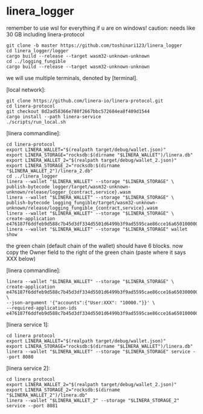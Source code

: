 # linera_logger

remember to use wsl for everything if u are on windows! caution: needs like 30 GB including linera-protocol

```
git clone -b master https://github.com/toshinari123/linera_logger
cd linera_logger/logger
cargo build --release --target wasm32-unknown-unknown
cd ../logging_fungible
cargo build --release --target wasm32-unknown-unknown
```
we will use multiple terminals, denoted by [terminal].

[local network]:
```
git clone https://github.com/linera-io/linera-protocol.git
cd linera-protocol
git checkout 8d2ad58366e780f2667bbc572684ea8f409d1544
cargo install --path linera-service
./scripts/run_local.sh
```
[linera commandline]:
```
cd linera-protocol
export LINERA_WALLET="$(realpath target/debug/wallet.json)"
export LINERA_STORAGE="rocksdb:$(dirname "$LINERA_WALLET")/linera.db"
export LINERA_WALLET_2="$(realpath target/debug/wallet_2.json)"
export LINERA_STORAGE_2="rocksdb:$(dirname "$LINERA_WALLET_2")/linera_2.db"
cd ../linera_logger
linera --wallet "$LINERA_WALLET" --storage "$LINERA_STORAGE" \
publish-bytecode logger/target/wasm32-unknown-unknown/release/logger_{contract,service}.wasm
linera --wallet "$LINERA_WALLET" --storage "$LINERA_STORAGE" \
publish-bytecode logging_fungible/target/wasm32-unknown-unknown/release/logging_fungible_{contract,service}.wasm
linera --wallet "$LINERA_WALLET" --storage "$LINERA_STORAGE" \
create-application e476187f6ddfeb9d588c7b45d3df334d5501d6499b3f9ad5595cae86cce16a65010000000000000001000000
linera --wallet "$LINERA_WALLET" --storage "$LINERA_STORAGE" wallet show
```
the green chain (default chain of the wallet) should have 6 blocks.
now copy the Owner field to the right of the green chain (paste where it says XXX below)

[linera commandline]:
```
linera --wallet "$LINERA_WALLET" --storage "$LINERA_STORAGE" \
create-application e476187f6ddfeb9d588c7b45d3df334d5501d6499b3f9ad5595cae86cce16a65030000000000000000000000 \
--json-argument '{"accounts":{"User:XXX": "10000."}}' \
--required-application-ids e476187f6ddfeb9d588c7b45d3df334d5501d6499b3f9ad5595cae86cce16a65010000000000000001000000e476187f6ddfeb9d588c7b45d3df334d5501d6499b3f9ad5595cae86cce16a65050000000000000000000000
```

[linera service 1]:
```
cd linera protocol
export LINERA_WALLET="$(realpath target/debug/wallet.json)"
export LINERA_STORAGE="rocksdb:$(dirname "$LINERA_WALLET")/linera.db"
linera --wallet "$LINERA_WALLET" --storage "$LINERA_STORAGE" service --port 8080
```
[linera service 2]:
```
cd linera protocol
export LINERA_WALLET_2="$(realpath target/debug/wallet_2.json)"
export LINERA_STORAGE_2="rocksdb:$(dirname "$LINERA_WALLET_2")/linera.db"
linera --wallet "$LINERA_WALLET_2" --storage "$LINERA_STORAGE_2" service --port 8081
```

